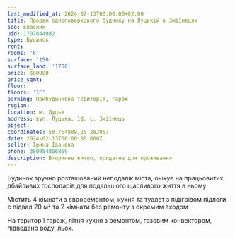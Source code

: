 ```yaml
---
last_modified_at: 2024-02-13T00:00:00+02:00
title: Продаж одноповерхового будинку на Луцькій в Зміїнецях
seo: власник
uid: 1707844982
type: Будинок
rent:
rooms: '6'
surface: '150'
surface_land: '1700'
price: $80000
price_sqmt:
floor:
floors: '1Г'
parking: Прибудинкова територія, гараж
region:
location: м. Луцьк
address: вул. Луцька, 18, с. Зміїнець
object:
coordinates: 50.764889,25.282857
date: 2024-02-13T00:00:00.000Z
seller: Ірина Іванова
phone: 380954856869
description: Вторинне житло, придатне для проживання
---
```


Будинок зручно розташований неподалік міста, очікує на працьовитих, дбайливих господарів для подальшого щасливого життя в ньому

Містить 4 кімнати з євроремонтом, кухня та туалет з підігрівом підлоги, є підвал 20 м² та 2 кімнати без ремонту з окремим входом

На території гараж, літня кухня з ремонтом, газовим конвектором, підведено воду, льох.
